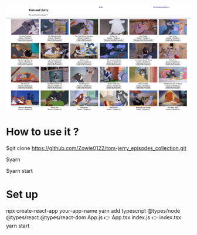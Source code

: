 <p align="center">
  <img src="./Tom&Jerry.png" width="750">
</p>

# How to use it ?

\$git clone https://github.com/Zowie0122/tom-jerry_episodes_collection.git

\$yarn

\$yarn start

# Set up

npx create-react-app your-app-name
yarn add typescript @types/node @types/react @types/react-dom
App.js 👉 App.tsx
index.js 👉 index.tsx
yarn start
